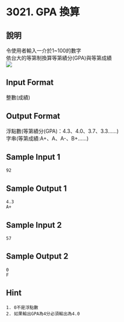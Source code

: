 # 3021. GPA 換算 #

## 說明 ##

令使用者輸入一介於1~100的數字<br>
依台大的等第制換算等第績分(GPA)與等第成績<br>
![](https://github.com/pkterry777/python_exam/blob/master/python%E7%AC%AC%E4%B8%80%E6%AC%A1%E6%9C%9F%E6%9C%AB%E8%80%83/exam01_1/GPA.png)

## Input Format ##

整數(成績)

## Output Format ##

浮點數(等第績分(GPA)：4.3、4.0、3.7、3.3......)<br>
字串(等第成績:A+、A、A-、B+......)<br>

## Sample Input 1 ##
```
92
```

## Sample Output 1 ##
```
4.3
A+
```

## Sample Input 2 ##
```
57
```

## Sample Output 2 ##
```
0
F
```
## Hint ##

```
1. 0不是浮點數
2. 如果輸出GPA為4分必須輸出為4.0

```
